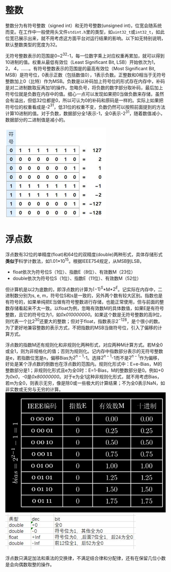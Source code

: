 # 整数

  整数分为有符号整数（signed int）和无符号整数(unsigned int)，位宽会随系统而变。在工作中一般使用头文件`stdint.h`里的类型，如`uint32_t`或`int32_t`，如此位宽已展示出来，就不用考虑这方面平台对运行结果的影响。以下如无特别说明，默认整数类型的宽度为32。

无符号整数表示的范围是0~$2^{32}$-1，每一位数字乘上对应权重再累加，就可以得到10进制的值。权重从最低有效位（Least Significant Bit, LSB）开始依次为1， 2， 4，……。有符号整数表示的范围是的最高有效位（Most Significant Bit, MSB）是符号位，0表示正数（包括数值0），1表示负数。正整数和0相当于无符号整数加上0（比特）作为MSB。负数是以补码加上符号位的形式存在内存中，补码是对二进制数取反再加1的操作。忽略负号，将负数的数字部分取补码，最后加上符号位就是负数在内存中的值。细心一点可以发现如果把0当做负数来存储，虽然会有溢出，但低32位都是0，所以可认为0的补码和原码是一样的。实际上如果把符号位的权重看成是-$2^{31}$，低31位的权重不变，负数仍然可以按照前面提到的方法计算10进制的值。对于负数，数据部分全1表示-1，全0表示-$2^{31}$，随着数值减小，数据部分的二进制值是减小的。

![signed int](pic/signed_int.JPG)

# 浮点数

浮点数有32位的单精度(float)和64位的双精度(double)两种形式，具体存储形式**类似于**科学计数法，如1.01*$10^{15}$。根据IEEE754规定，从MSB到LSB，

- float依次为符号位S（1位）、指数E（8位）、有效数M（23位）
- double依次为符号位S（1位）、指数E（11位）、有效数M（52位）

但计算机是以2为底数的，即浮点数的计算为$(-1)^S$\*M*$2^{E}$。记实际在内存中，二进制数分别为s, e, m，符号位S和s是一致的，另外两个数有较大区别。指数也是有符号的，如果单纯把E当做有符号整数进行存储，也能正常使用，但与前面的整数存储看起来不太一致。以float为例，忽略有效数M的具体数值，如果E是有符号整数，且它的符号位为1，如*0x010000000*。如果这个数是无符号整数的高9位，则代表一个比$2^{30}$还要大的整数；但对于float，指数表示$2^{-128}$，是个很小的数。为了更好地兼容整数的表示方式，不把指数的MSB当做符号位，引入了偏移的计算方式。

浮点数的指数M还有规则化和非规则化两种形式，对应两种M计算方式。若M全0或全1，则为非规格化的值；否则为规则化。记内存中指数部分表示的无符号整数是e，若指数位宽是n，偏移Bias为$2^{n-1}$-1。选择$2^{n-1}$-1而不是$2^{n-1}$作为偏移，好处是某个浮点数的倒数也在浮点数的范围内。规则化形式中：E=e-Bias，M的整数部分是1；非规则化形式且e为全0时：E=1-Bias，M的整数部分是0。例如+0为*0x0*，-0是*0x80000000*。对于e为全1这种非规则化形式，就不用考虑Bias，若m为全0，则表示无穷，像是除0或一些极大的计算结果；不为全0表示NaN，如非实数或无穷与无穷的计算。![float图片](pic/float.JPG)![特殊数字图片](pic/special_data.JPG)

浮点数只满足加法和乘法的交换律，不满足结合律和分配律，还有在保留几位小数是会向偶数取整的操作。
